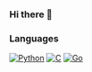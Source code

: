### Hi there 👋
### Languages
[![Python](https://img.shields.io/badge/python-black?style=for-the-badge&logo=python)](https://github.com/lilsheepyy)
[![C](https://img.shields.io/badge/c-black?style=for-the-badge&logo=c)](https://github.com/lilsheepyy)
[![Go](https://img.shields.io/badge/Golang-black?style=for-the-badge&logo=go)](https://github.com/lilsheepyy)
<!--
**lilsheepyy/lilsheepyy** is a ✨ _special_ ✨ repository because its `README.md` (this file) appears on your GitHub profile.

Here are some ideas to get you started:

- 🔭 I’m currently working on ...
- 🌱 I’m currently learning ...
- 👯 I’m looking to collaborate on ...
- 🤔 I’m looking for help with ...
- 💬 Ask me about ...
- 📫 How to reach me: ...
- 😄 Pronouns: ...
- ⚡ Fun fact: ...
-->
